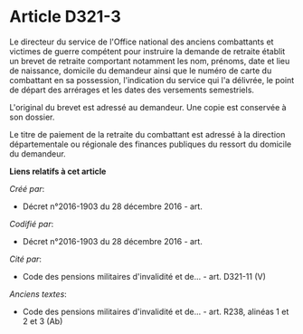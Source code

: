 # Article D321-3

Le directeur du service de l'Office national des anciens combattants et victimes de guerre compétent pour instruire la
demande de retraite établit un brevet de retraite comportant notamment les nom, prénoms, date et lieu de naissance, domicile
du demandeur ainsi que le numéro de carte du combattant en sa possession, l'indication du service qui l'a délivrée, le point
de départ des arrérages et les dates des versements semestriels.

L'original du brevet est adressé au demandeur. Une copie est conservée à son dossier.

Le titre de paiement de la retraite du combattant est adressé à la direction départementale ou régionale des finances
publiques du ressort du domicile du demandeur.

**Liens relatifs à cet article**

_Créé par_:

  - Décret n°2016-1903 du 28 décembre 2016 - art.

_Codifié par_:

  - Décret n°2016-1903 du 28 décembre 2016 - art.

_Cité par_:

  - Code des pensions militaires d'invalidité et de... - art. D321-11 (V)

_Anciens textes_:

  - Code des pensions militaires d'invalidité et de... - art. R238, alinéas 1 et 2 et 3 (Ab)
